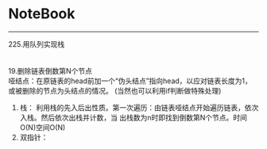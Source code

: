 # NoteBook
---

<span id="225">225.用队列实现栈</span> \
\
\
<span id="19">19.删除链表倒数第N个节点</span> \
哑结点：在原链表的head前加一个“伪头结点”指向head，以应对链表长度为1，或被删除的节点为头结点的情况。
(当然也可以利用if判断做特殊处理) 
1. 栈： 利用栈的先入后出性质。第一次遍历：由链表哑结点开始遍历链表，依次入栈。然后依次出栈并计数，当
出栈数为n时即找到倒数第N个节点。时间O(N)空间O(N) 
2. 双指针：

